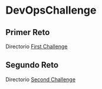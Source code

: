 # DevOpsChallenge

## Primer Reto

  Directorio [First Challenge](https://github.com/MiguelJVRD/DevOpsChallenge/tree/master/First%20Challenge/)
  
  
## Segundo Reto

  Directorio [Second Challenge](https://github.com/MiguelJVRD/DevOpsChallenge/tree/master/Second%20Challenge)
